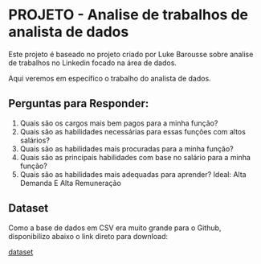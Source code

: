 # PROJETO - Analise de trabalhos de analista de dados
Este projeto é baseado no projeto criado por Luke Barousse sobre analise de trabalhos no Linkedin focado na área de dados.

Aqui veremos em específico o trabalho do analista de dados.

## Perguntas para Responder:
1. Quais são os cargos mais bem pagos para a minha função?
2. Quais são as habilidades necessárias para essas funções com altos salários?
3. Quais são as habilidades mais procuradas para a minha função?
4. Quais são as principais habilidades com base no salário para a minha função?
5. Quais são as habilidades mais adequadas para aprender?
Ideal: Alta Demanda E Alta Remuneração

## Dataset
Como a base de dados em CSV era muito grande para o Github, disponibilizo abaixo o link direto para download:

[dataset](lukeb.co/sql_project_csvs)
